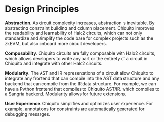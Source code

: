 # Design Principles

**Abstraction**. As circuit complexity increases, abstraction is inevitable. By abstracting constraint building and column placement, Chiquito improves the readability and learnability of Halo2 circuits, which can not only standardize and simplify the code base for complex projects such as the zkEVM, but also onboard more circuit developers.

**Composability**. Chiquito circuits are fully composable with Halo2 circuits, which allows developers to write any part or the entirety of a circuit in Chiquito and integrate with other Halo2 circuits.

**Modularity**. The AST and IR representations of a circuit allow Chiquito to integrate any frontend that can compile into the AST data structure and any backend that can compile from the IR data structure. For example, we can have a Python frontend that compiles to Chiquito AST/IR, which compiles to a Sangria backend. Modularity allows for future extensions.

**User Experience**. Chiquito simplifies and optimizes user experience. For example, annotations for constraints are automatically generated for debugging messages.
